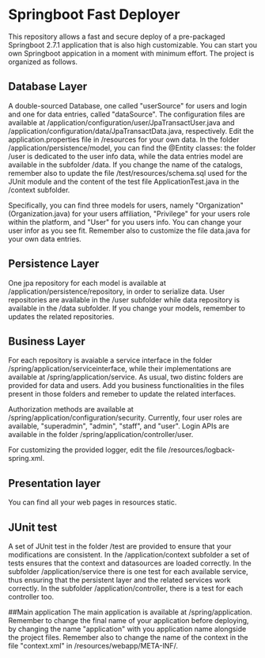 # Springboot Fast Deployer

This repository allows a fast and secure deploy of a pre-packaged Springboot 2.7.1 application that is also high customizable. You can start you own Springboot appication in a moment with minimum effort. The project is organized as follows.

## Database Layer

A double-sourced Database, one called "userSource" for users and login and one for data entries, called "dataSource". The configuration files are  available at /application/configuration/user/JpaTransactUser.java and /application/configuration/data/JpaTransactData.java, respectively. Edit the application.properties file in /resources for your own data. In the folder /application/persistence/model, you can find the @Entity classes: the folder /user is dedicated to the user info data, while the data entries model are available in the subfolder /data. If you change the name of the catalogs, remember also to update the file /test/resources/schema.sql used for the JUnit module and the content of the test file ApplicationTest.java in the /context subfolder.

Specifically, you can find three models for users, namely "Organization" (Organization.java) for your users affiliation, "Privilege" for your users role within the platform, and "User" for you users info. You can change your user infor as you see fit. Remember also to customize the file data.java for your own data entries.

## Persistence Layer

One jpa repository for each model is available at /application/persistence/repository, in order to serialize data. User repositories are available in the /user subfolder while data repository is available in the /data subfolder. If you change your models, remember to updates the related repositories.


## Business Layer
For each repository is avaiable a service interface in the folder /spring/application/serviceinterface, while their implementations are available at /spring/application/service. As usual, two distinc folders are provided for data and users. Add you business functionalities in the files present in those folders and remeber to update the related interfaces. 

Authorization methods are available at  /spring/application/configuration/security. Currently, four user roles are available, "superadmin", "admin", "staff", and "user".  Login APIs are available in the folder /spring/application/controller/user.

For customizing the provided logger, edit the file /resources/logback-spring.xml.

## Presentation layer

You can find all your web pages in resources static.


## JUnit test

A set of JUnit test in the folder /test are provided to ensure that your modifications are consistent. In the /application/context subfolder a set of tests ensures that the context and datasources are loaded correctly. In the subfolder /application/service there is one test for each available service, thus ensuring that the persistent layer and the related services work correctly. In the subfolder /application/controller, there is a test for each controller too.


##Main application
The main application is available at /spring/application. Remember to change the final name of your application before deploying, by changing the name "application" with you application name alongside the project files. Remember also to change the name of the context in the file "context.xml" in /resources/webapp/META-INF/.
